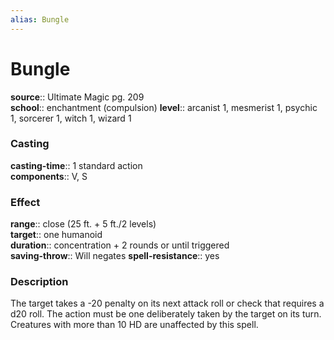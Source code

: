 ```yaml
---
alias: Bungle
---
```


# Bungle 

**source**:: Ultimate Magic pg. 209  
**school**:: enchantment (compulsion)
**level**:: arcanist 1, mesmerist 1, psychic 1, sorcerer 1, witch 1, wizard 1

### Casting 

**casting-time**:: 1 standard action  
**components**:: V, S

### Effect 

**range**:: close (25 ft. + 5 ft./2 levels)  
**target**:: one humanoid  
**duration**:: concentration + 2 rounds or until triggered  
**saving-throw**:: Will negates
**spell-resistance**:: yes

### Description 

The target takes a -20 penalty on its next attack roll or check that requires a d20 roll. The action must be one deliberately taken by the target on its turn. Creatures with more than 10 HD are unaffected by this spell.
